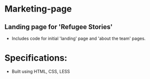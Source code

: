# Marketing-page

## Landing page for 'Refugee Stories'

* Includes code for initial 'landing' page and 'about the team' pages. 

# Specifications:

* Built using HTML, CSS, LESS
